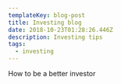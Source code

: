 ```yaml
---
templateKey: blog-post
title: Investing blog
date: 2018-10-23T01:28:26.446Z
description: Investing tips
tags:
  - investing
---
```

How to be a better investor
